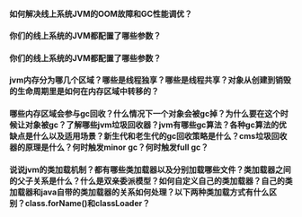 
#### 如何解决线上系统JVM的OOM故障和GC性能调优？
#### 你们的线上系统的JVM都配置了哪些参数？
#### 你们的线上系统的JVM都配置了哪些参数？
#### jvm内存分为哪几个区域？哪些是线程独享？哪些是线程共享？对象从创建到销毁的生命周期里是如何在内存区域中转移的？
#### 哪些内存区域会参与gc回收？什么情况下一个对象会被gc掉？为什么要在这个时候让对象被gc？了解哪些jvm垃圾回收器？jvm有哪些gc算法？各种gc算法的优缺点是什么以及适用场景？新生代和老生代的gc回收策略是什么？cms垃圾回收器的原理是什么？何时触发minor gc？何时触发full gc？
#### 说说jvm的类加载机制？都有哪些类加载器以及分别加载哪些文件？类加载器之间的父子关系是什么？什么是双亲委派模型？如何自定义自己的类加载器？自己的类加载器和java自带的类加载器的关系如何处理？以下两种类加载方式有什么区别？class.forName()和classLoader？

